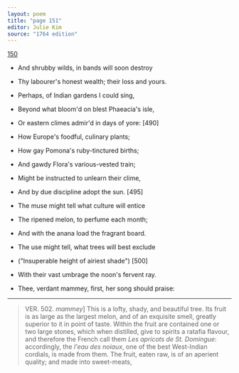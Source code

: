 ```yaml
---
layout: poem
title: "page 151"
editor: Julie Kim
source: "1764 edition"
---
```


[150]()

- And shrubby wilds, in bands will soon destroy
- Thy labourer's honest wealth; their loss and yours.

- Perhaps, of Indian gardens I could sing,
- Beyond what bloom'd on blest Phaeacia's isle,
- Or eastern climes admir'd in days of yore: [490]
- How Europe's foodful, culinary plants;
- How gay Pomona's ruby-tinctured births;
- And gawdy Flora's various-vested train;
- Might be instructed to unlearn their clime,
- And by due discipline adopt the sun. [495]
- The muse might tell what culture will entice
- The ripened melon, to perfume each month;
- And with the anana load the fragrant board.
- The use might tell, what trees will best exclude
- ("Insuperable height of airiest shade") [500]
- With their vast umbrage the noon's fervent ray.
- Thee, verdant mammey, first, her song should praise:

---

> VER. 502. *mammey*\] This is a lofty, shady, and beautiful tree. Its fruit is as large as the largest melon, and of an exquisite smell, greatly superior to it in point of taste. Within the fruit are contained one or two large stones, which when distilled, give to spirits a ratafia flavour, and therefore the French call them *Les apricots de St. Domingue*: accordingly, the *l'eau des noiaux*, one of the best West-Indian cordials, is made from them. The fruit, eaten raw, is of an aperient quality; and made into sweet-meats,